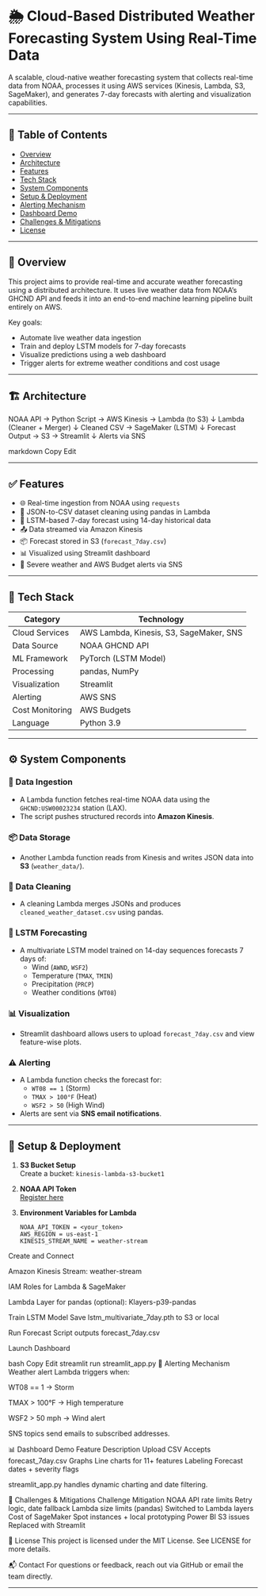 # 🌦️ Cloud-Based Distributed Weather Forecasting System Using Real-Time Data

A scalable, cloud-native weather forecasting system that collects real-time data from NOAA, processes it using AWS services (Kinesis, Lambda, S3, SageMaker), and generates 7-day forecasts with alerting and visualization capabilities.

---

## 📌 Table of Contents
- [Overview](#overview)
- [Architecture](#architecture)
- [Features](#features)
- [Tech Stack](#tech-stack)
- [System Components](#system-components)
- [Setup & Deployment](#setup--deployment)
- [Alerting Mechanism](#alerting-mechanism)
- [Dashboard Demo](#dashboard-demo)
- [Challenges & Mitigations](#challenges--mitigations)
- [License](#license)

---

## 🧠 Overview

This project aims to provide real-time and accurate weather forecasting using a distributed architecture. It uses live weather data from NOAA’s GHCND API and feeds it into an end-to-end machine learning pipeline built entirely on AWS.

Key goals:
- Automate live weather data ingestion
- Train and deploy LSTM models for 7-day forecasts
- Visualize predictions using a web dashboard
- Trigger alerts for extreme weather conditions and cost usage

---

## 🏗️ Architecture

NOAA API → Python Script → AWS Kinesis → Lambda (to S3) ↓ Lambda (Cleaner + Merger) ↓ Cleaned CSV → SageMaker (LSTM) ↓ Forecast Output → S3 → Streamlit ↓ Alerts via SNS

markdown
Copy
Edit

---

## ✅ Features

- 🌐 Real-time ingestion from NOAA using `requests`
- 🧪 JSON-to-CSV dataset cleaning using pandas in Lambda
- 🧠 LSTM-based 7-day forecast using 14-day historical data
- 📤 Data streamed via Amazon Kinesis
- 📦 Forecast stored in S3 (`forecast_7day.csv`)
- 📊 Visualized using Streamlit dashboard
- 🔔 Severe weather and AWS Budget alerts via SNS

---

## 🧰 Tech Stack

| Category          | Technology                                      |
|-------------------|--------------------------------------------------|
| Cloud Services    | AWS Lambda, Kinesis, S3, SageMaker, SNS         |
| Data Source       | NOAA GHCND API                                  |
| ML Framework      | PyTorch (LSTM Model)                            |
| Processing        | pandas, NumPy                                   |
| Visualization     | Streamlit                                       |
| Alerting          | AWS SNS                                         |
| Cost Monitoring   | AWS Budgets                                     |
| Language          | Python 3.9                                      |

---

## ⚙️ System Components

### 🔁 Data Ingestion
- A Lambda function fetches real-time NOAA data using the `GHCND:USW00023234` station (LAX).
- The script pushes structured records into **Amazon Kinesis**.

### 📦 Data Storage
- Another Lambda function reads from Kinesis and writes JSON data into **S3** (`weather_data/`).

### 🧹 Data Cleaning
- A cleaning Lambda merges JSONs and produces `cleaned_weather_dataset.csv` using pandas.

### 🤖 LSTM Forecasting
- A multivariate LSTM model trained on 14-day sequences forecasts 7 days of:
  - Wind (`AWND`, `WSF2`)
  - Temperature (`TMAX`, `TMIN`)
  - Precipitation (`PRCP`)
  - Weather conditions (`WT08`)

### 📊 Visualization
- Streamlit dashboard allows users to upload `forecast_7day.csv` and view feature-wise plots.

### ⚠️ Alerting
- A Lambda function checks the forecast for:
  - `WT08 == 1` (Storm)
  - `TMAX > 100°F` (Heat)
  - `WSF2 > 50` (High Wind)
- Alerts are sent via **SNS email notifications**.

---

## 🚀 Setup & Deployment

1. **S3 Bucket Setup**  
   Create a bucket: `kinesis-lambda-s3-bucket1`

2. **NOAA API Token**  
   [Register here](https://www.ncdc.noaa.gov/cdo-web/token)

3. **Environment Variables for Lambda**
   ```env
   NOAA_API_TOKEN = <your_token>
   AWS_REGION = us-east-1
   KINESIS_STREAM_NAME = weather-stream
Create and Connect

Amazon Kinesis Stream: weather-stream

IAM Roles for Lambda & SageMaker

Lambda Layer for pandas (optional): Klayers-p39-pandas

Train LSTM Model Save lstm_multivariate_7day.pth to S3 or local

Run Forecast Script outputs forecast_7day.csv

Launch Dashboard

bash
Copy
Edit
streamlit run streamlit_app.py
📢 Alerting Mechanism
Weather alert Lambda triggers when:

WT08 == 1 → Storm

TMAX > 100°F → High temperature

WSF2 > 50 mph → Wind alert

SNS topics send emails to subscribed addresses.

📊 Dashboard Demo
Feature	Description
Upload CSV	Accepts forecast_7day.csv
Graphs	Line charts for 11+ features
Labeling	Forecast dates + severity flags

streamlit_app.py handles dynamic charting and date filtering.

🧱 Challenges & Mitigations
Challenge	Mitigation
NOAA API rate limits	Retry logic, date fallback
Lambda size limits (pandas)	Switched to Lambda layers
Cost of SageMaker	Spot instances + local prototyping
Power BI S3 issues	Replaced with Streamlit

📄 License
This project is licensed under the MIT License. See LICENSE for more details.

📬 Contact
For questions or feedback, reach out via GitHub or email the team directly.

---


